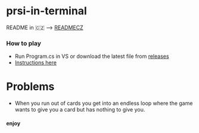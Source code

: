 # prsi-in-terminal
README in 🇨🇿 --> [READMECZ](https://github.com/Viking0001/prsi-v-terminalu/blob/main/READMECZ.md)

### How to play
 - Run Program.cs in VS or download the latest file from [releases](https://github.com/Viking0001/prsi-v-terminalu/releases/latest)
 - [Instructions here](https://en.wikipedia.org/wiki/Mau-Mau_(card_game)#Czech_Republic)

# Problems
 - When you run out of cards you get into an endless loop where the game wants to give you a card but has nothing to give you.

#### enjoy
